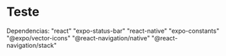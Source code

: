 # Teste
Dependencias:
"react"
"expo-status-bar"
"react-native"
"expo-constants"
"@expo/vector-icons"
"@react-navigation/native"
"@react-navigation/stack"
